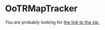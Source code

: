 # OoTRMapTracker

You are probably looking for [the link to the zip.](https://hamsda.github.io/OoTRMapTracker/ootrando_overworldmap_hamsda.zip)